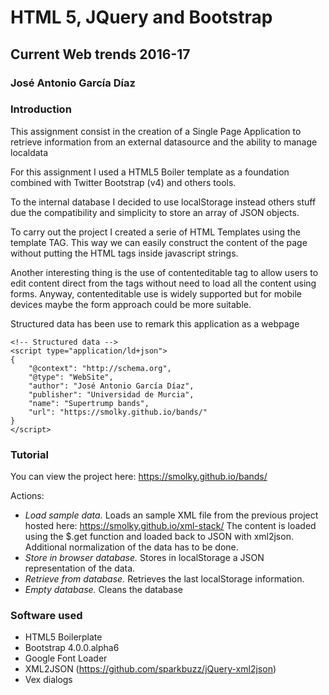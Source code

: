 # HTML 5, JQuery and Bootstrap
## Current Web trends 2016-17
### José Antonio García Díaz

### Introduction
This assignment consist in the creation of a Single Page Application to retrieve information from an external datasource and the ability to manage localdata

For this assignment I used a HTML5 Boiler template as a foundation combined with Twitter Bootstrap (v4) and others tools.

To the internal database I decided to use localStorage instead others stuff due the compatibility and simplicity to store an array of JSON objects.

To carry out the project I created a serie of HTML Templates using the template TAG. This way we can easily construct the content of the page without putting the HTML tags inside javascript strings.

Another interesting thing is the use of contenteditable tag to allow users to edit content direct from the tags without need to load all the content using forms. Anyway, contenteditable use is widely supported but for mobile devices maybe the form approach could be more suitable.

Structured data has been use to remark this application as a webpage

    <!-- Structured data -->
    <script type="application/ld+json">
    {
        "@context": "http://schema.org", 
        "@type": "WebSite",
        "author": "José Antonio García Díaz",
        "publisher": "Universidad de Murcia",
        "name": "Supertrump bands",
        "url": "https://smolky.github.io/bands/"
    }
    </script>   

### Tutorial
You can view the project here:
https://smolky.github.io/bands/

Actions:
- *Load sample data.* Loads an sample XML file from the previous project hosted here: https://smolky.github.io/xml-stack/
The content is loaded using the $.get function and loaded back to JSON with xml2json. Additional normalization of the data has to be done.
- *Store in browser database.* Stores in localStorage a JSON representation of the data.
- *Retrieve from database.* Retrieves the last localStorage information.
- *Empty database.* Cleans the database

### Software used
- HTML5 Boilerplate
- Bootstrap 4.0.0.alpha6
- Google Font Loader
- XML2JSON (https://github.com/sparkbuzz/jQuery-xml2json)
- Vex dialogs

 

